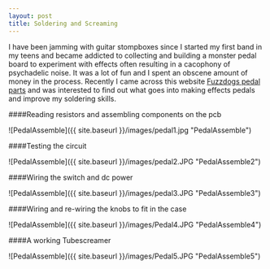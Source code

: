 ```yaml
---
layout: post
title: Soldering and Screaming
---
```


I have been jamming with guitar stompboxes since I started my first band in my teens and became addicted to collecting and building a monster pedal board to experiment with effects often resulting in a cacophony of psychadelic noise. It was a lot of fun and I spent an obscene amount of money in the process. Recently I came across this website [Fuzzdogs pedal parts](http://shop.pedalparts.co.uk/) and was interested to find out what goes into making effects pedals and improve my soldering skills.  


####Reading resistors and assembling components on the pcb

![PedalAssemble]({{ site.baseurl }}/images/pedal1.jpg "PedalAssemble")

####Testing the circuit

![PedalAssemble]({{ site.baseurl }}/images/pedal2.JPG "PedalAssemble2")

####Wiring the switch and dc power

![PedalAssemble]({{ site.baseurl }}/images/pedal3.JPG "PedalAssemble3")

####Wiring and re-wiring the knobs to fit in the case

![PedalAssemble]({{ site.baseurl }}/images/Pedal4.JPG "PedalAssemble4")

####A working Tubescreamer

![PedalAssemble]({{ site.baseurl }}/images/Pedal5.JPG "PedalAssemble5")
